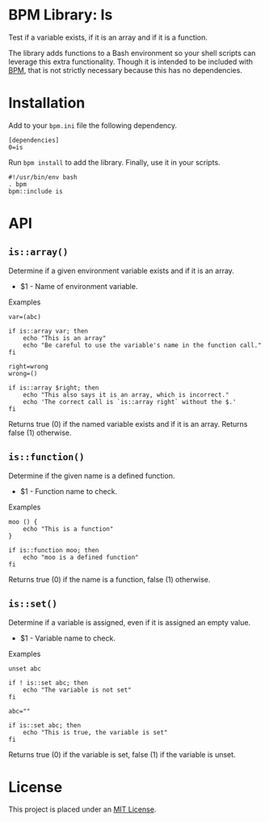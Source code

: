 BPM Library: Is
===============

Test if a variable exists, if it is an array and if it is a function.

The library adds functions to a Bash environment so your shell scripts can leverage this extra functionality. Though it is intended to be included with [BPM](http://bpm.sh), that is not strictly necessary because this has no dependencies.


Installation
============

Add to your `bpm.ini` file the following dependency.

    [dependencies]
    0=is

Run `bpm install` to add the library. Finally, use it in your scripts.

    #!/usr/bin/env bash
    . bpm
    bpm::include is


API
===


[//]: # (AUTOGENERATED FROM libis - START)

`is::array()`
-------------

Determine if a given environment variable exists and if it is an array.

* $1 - Name of environment variable.

Examples

    var=(abc)

    if is::array var; then
        echo "This is an array"
        echo "Be careful to use the variable's name in the function call."
    fi

    right=wrong
    wrong=()

    if is::array $right; then
        echo "This also says it is an array, which is incorrect."
        echo 'The correct call is `is::array right` without the $.'
    fi

Returns true (0) if the named variable exists and if it is an array. Returns false (1) otherwise.


`is::function()`
----------------

Determine if the given name is a defined function.

* $1 - Function name to check.

Examples

    moo () {
        echo "This is a function"
    }

    if is::function moo; then
        echo "moo is a defined function"
    fi

Returns true (0) if the name is a function, false (1) otherwise.


`is::set()`
-----------

Determine if a variable is assigned, even if it is assigned an empty value.

* $1 - Variable name to check.

Examples

    unset abc

    if ! is::set abc; then
        echo "The variable is not set"
    fi

    abc=""

    if is::set abc; then
        echo "This is true, the variable is set"
    fi

Returns true (0) if the variable is set, false (1) if the variable is unset.

[//]: # (AUTOGENERATED FROM libis - END)


License
=======

This project is placed under an [MIT License](LICENSE.md).
